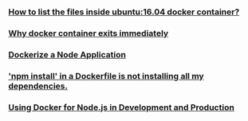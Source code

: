 ### [How to list the files inside ubuntu:16.04 docker container?](https://stackoverflow.com/questions/49429077/how-to-list-the-files-inside-ubuntu16-04-docker-container)

### [Why docker container exits immediately](https://stackoverflow.com/questions/28212380/why-docker-container-exits-immediately)

### [Dockerize a Node Application](https://buddy.works/guides/how-dockerize-node-application)

### ['npm install' in a Dockerfile is not installing all my dependencies.](https://github.com/nodejs/docker-node/issues/1005)

### [ Using Docker for Node.js in Development and Production ](https://dev.to/alex_barashkov/using-docker-for-nodejs-in-development-and-production-3cgp)